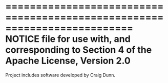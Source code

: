 
=========================================================================
NOTICE file for use with, and corresponding to Section 4 of
the Apache License, Version 2.0
=========================================================================

Project includes software developed by Craig Dunn.

